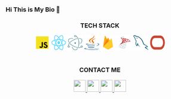 ### Hi This is My Bio 👋

<!-- <img align='right' src="https://github.com/RiveraMariano/riveramariano/blob/main/horde.png" width="200px" height="auto"> -->

<!-- TECH STACK -->
<div align="center">
   <h3>TECH STACK</h3>
   <img src="https://github.com/RiveraMariano/riveramariano/blob/main/tech-stack/js-logo.png" alt="JavaScript" width="40" height="40" />
   <img src="https://github.com/RiveraMariano/riveramariano/blob/main/tech-stack/react-logo.png" alt="React.js" width="40" height="40" />
   <img src="https://github.com/RiveraMariano/riveramariano/blob/main/tech-stack/electron-logo.png" alt="Electron.js" width="40" height="40" />
   <img src="https://github.com/RiveraMariano/riveramariano/blob/main/tech-stack/java-logo.png" alt="Java" width="40" height="40" />
   <img src="https://github.com/RiveraMariano/riveramariano/blob/main/tech-stack/firebase-logo.png" alt="Google Firebase" width="40" height="40" />
   <img src="https://github.com/RiveraMariano/riveramariano/blob/main/tech-stack/sql-logo.png" alt="SQL Server" width="40" height="40" />
   <img src="https://github.com/RiveraMariano/riveramariano/blob/main/tech-stack/mysql-logo.png" alt="MySQL" width="40" height="40" />
   <img src="https://github.com/RiveraMariano/riveramariano/blob/main/tech-stack/oracle-logo.png" alt="Oracle" width="40" height="40" />
</div>
<!-- FIN TECH STACK -->

<br>

<!-- INFORMACIÓN DE CONTACTO -->
<div align="center">
   <h3>CONTACT ME</h3>
   <a href="https://twitter.com/rivveramariano">
      <img src="https://github.com/gauravghongde/social-icons/blob/master/PNG/Black/Twitter_black.png" width="32" height="32"/>
   </a>
   <a href="https://www.linkedin.com/in/riveramariano/">
      <img src="https://github.com/gauravghongde/social-icons/blob/master/PNG/Black/LinkedIN_black.png" width="32" height="32"/>
   </a>
   <a href="https://www.instagram.com/rivveramariano/?hl=es-la">
      <img src="https://github.com/gauravghongde/social-icons/blob/master/PNG/Black/Instagram_black.png" width="32" height="32"/>
   </a>
   <a href="mailto:rivveramariano@gmail.com">
      <img src="https://github.com/gauravghongde/social-icons/blob/master/PNG/Black/Gmail_black.png" width="32" height="32"/>
   </a>
</div>
<!-- FIN INFORMACIÓN DE CONTACTO -->
